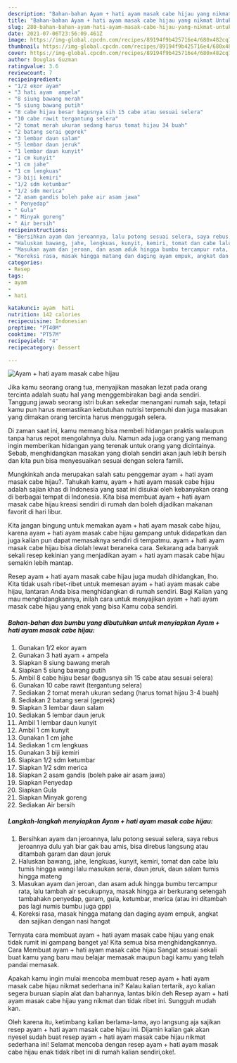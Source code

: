 ```yaml
---
description: "Bahan-bahan Ayam + hati ayam masak cabe hijau yang nikmat Untuk Jualan"
title: "Bahan-bahan Ayam + hati ayam masak cabe hijau yang nikmat Untuk Jualan"
slug: 280-bahan-bahan-ayam-hati-ayam-masak-cabe-hijau-yang-nikmat-untuk-jualan
date: 2021-07-06T23:56:09.461Z
image: https://img-global.cpcdn.com/recipes/89194f9b425716e4/680x482cq70/ayam-hati-ayam-masak-cabe-hijau-foto-resep-utama.jpg
thumbnail: https://img-global.cpcdn.com/recipes/89194f9b425716e4/680x482cq70/ayam-hati-ayam-masak-cabe-hijau-foto-resep-utama.jpg
cover: https://img-global.cpcdn.com/recipes/89194f9b425716e4/680x482cq70/ayam-hati-ayam-masak-cabe-hijau-foto-resep-utama.jpg
author: Douglas Guzman
ratingvalue: 3.6
reviewcount: 7
recipeingredient:
- "1/2 ekor ayam"
- "3 hati ayam  ampela"
- "8 siung bawang merah"
- "5 siung bawang putih"
- "8 cabe hijau besar bagusnya sih 15 cabe atau sesuai selera"
- "10 cabe rawit tergantung selera"
- "2 tomat merah ukuran sedang harus tomat hijau 34 buah"
- "2 batang serai geprek"
- "3 lembar daun salam"
- "5 lembar daun jeruk"
- "1 lembar daun kunyit"
- "1 cm kunyit"
- "1 cm jahe"
- "1 cm lengkuas"
- "3 biji kemiri"
- "1/2 sdm ketumbar"
- "1/2 sdm merica"
- "2 asam gandis boleh pake air asam jawa"
- " Penyedap"
- " Gula"
- " Minyak goreng"
- " Air bersih"
recipeinstructions:
- "Bersihkan ayam dan jeroannya, lalu potong sesuai selera, saya rebus jeroannya dulu yah biar gak bau amis, bisa direbus langsung atau ditambah garam dan daun jeruk"
- "Haluskan bawang, jahe, lengkuas, kunyit, kemiri, tomat dan cabe lalu tumis hingga wangi lalu masukan serai, daun jeruk, daun salam tumis hingga mateng"
- "Masukan ayam dan jeroan, dan asam aduk hingga bumbu tercampur rata, lalu tambah air secukupnya, masak hingga air berkurang setengah tambahakn penyedap, garam, gula, ketumbar, merica (atau ini ditambah pas lagi numis bumbu juga gpp)"
- "Koreksi rasa, masak hingga matang dan daging ayam empuk, angkat dan sajikan dengan nasi hangat"
categories:
- Resep
tags:
- ayam
- 
- hati

katakunci: ayam  hati 
nutrition: 142 calories
recipecuisine: Indonesian
preptime: "PT40M"
cooktime: "PT57M"
recipeyield: "4"
recipecategory: Dessert

---
```



![Ayam + hati ayam masak cabe hijau](https://img-global.cpcdn.com/recipes/89194f9b425716e4/680x482cq70/ayam-hati-ayam-masak-cabe-hijau-foto-resep-utama.jpg)

Jika kamu seorang orang tua, menyajikan masakan lezat pada orang tercinta adalah suatu hal yang menggembirakan bagi anda sendiri. Tanggung jawab seorang istri bukan sekedar menangani rumah saja, tetapi kamu pun harus memastikan kebutuhan nutrisi terpenuhi dan juga masakan yang dimakan orang tercinta harus menggugah selera.

Di zaman  saat ini, kamu memang bisa membeli hidangan praktis walaupun tanpa harus repot mengolahnya dulu. Namun ada juga orang yang memang ingin memberikan hidangan yang terenak untuk orang yang dicintainya. Sebab, menghidangkan masakan yang diolah sendiri akan jauh lebih bersih dan kita pun bisa menyesuaikan sesuai dengan selera famili. 



Mungkinkah anda merupakan salah satu penggemar ayam + hati ayam masak cabe hijau?. Tahukah kamu, ayam + hati ayam masak cabe hijau adalah sajian khas di Indonesia yang saat ini disukai oleh kebanyakan orang di berbagai tempat di Indonesia. Kita bisa membuat ayam + hati ayam masak cabe hijau kreasi sendiri di rumah dan boleh dijadikan makanan favorit di hari libur.

Kita jangan bingung untuk memakan ayam + hati ayam masak cabe hijau, karena ayam + hati ayam masak cabe hijau gampang untuk didapatkan dan juga kalian pun dapat memasaknya sendiri di tempatmu. ayam + hati ayam masak cabe hijau bisa diolah lewat beraneka cara. Sekarang ada banyak sekali resep kekinian yang menjadikan ayam + hati ayam masak cabe hijau semakin lebih mantap.

Resep ayam + hati ayam masak cabe hijau juga mudah dihidangkan, lho. Kita tidak usah ribet-ribet untuk memesan ayam + hati ayam masak cabe hijau, lantaran Anda bisa menghidangkan di rumah sendiri. Bagi Kalian yang mau menghidangkannya, inilah cara untuk menyajikan ayam + hati ayam masak cabe hijau yang enak yang bisa Kamu coba sendiri.

<!--inarticleads1-->

##### Bahan-bahan dan bumbu yang dibutuhkan untuk menyiapkan Ayam + hati ayam masak cabe hijau:

1. Gunakan 1/2 ekor ayam
1. Gunakan 3 hati ayam + ampela
1. Siapkan 8 siung bawang merah
1. Siapkan 5 siung bawang putih
1. Ambil 8 cabe hijau besar (bagusnya sih 15 cabe atau sesuai selera)
1. Gunakan 10 cabe rawit (tergantung selera)
1. Sediakan 2 tomat merah ukuran sedang (harus tomat hijau 3-4 buah)
1. Sediakan 2 batang serai (geprek)
1. Siapkan 3 lembar daun salam
1. Sediakan 5 lembar daun jeruk
1. Ambil 1 lembar daun kunyit
1. Ambil 1 cm kunyit
1. Gunakan 1 cm jahe
1. Sediakan 1 cm lengkuas
1. Gunakan 3 biji kemiri
1. Siapkan 1/2 sdm ketumbar
1. Siapkan 1/2 sdm merica
1. Siapkan 2 asam gandis (boleh pake air asam jawa)
1. Siapkan  Penyedap
1. Siapkan  Gula
1. Siapkan  Minyak goreng
1. Sediakan  Air bersih




<!--inarticleads2-->

##### Langkah-langkah menyiapkan Ayam + hati ayam masak cabe hijau:

1. Bersihkan ayam dan jeroannya, lalu potong sesuai selera, saya rebus jeroannya dulu yah biar gak bau amis, bisa direbus langsung atau ditambah garam dan daun jeruk
1. Haluskan bawang, jahe, lengkuas, kunyit, kemiri, tomat dan cabe lalu tumis hingga wangi lalu masukan serai, daun jeruk, daun salam tumis hingga mateng
1. Masukan ayam dan jeroan, dan asam aduk hingga bumbu tercampur rata, lalu tambah air secukupnya, masak hingga air berkurang setengah tambahakn penyedap, garam, gula, ketumbar, merica (atau ini ditambah pas lagi numis bumbu juga gpp)
1. Koreksi rasa, masak hingga matang dan daging ayam empuk, angkat dan sajikan dengan nasi hangat




Ternyata cara membuat ayam + hati ayam masak cabe hijau yang enak tidak rumit ini gampang banget ya! Kita semua bisa menghidangkannya. Cara Membuat ayam + hati ayam masak cabe hijau Sangat sesuai sekali buat kamu yang baru mau belajar memasak maupun bagi kamu yang telah pandai memasak.

Apakah kamu ingin mulai mencoba membuat resep ayam + hati ayam masak cabe hijau nikmat sederhana ini? Kalau kalian tertarik, ayo kalian segera buruan siapin alat dan bahannya, lantas bikin deh Resep ayam + hati ayam masak cabe hijau yang nikmat dan tidak ribet ini. Sungguh mudah kan. 

Oleh karena itu, ketimbang kalian berlama-lama, ayo langsung aja sajikan resep ayam + hati ayam masak cabe hijau ini. Dijamin kalian gak akan nyesel sudah buat resep ayam + hati ayam masak cabe hijau nikmat sederhana ini! Selamat mencoba dengan resep ayam + hati ayam masak cabe hijau enak tidak ribet ini di rumah kalian sendiri,oke!.


